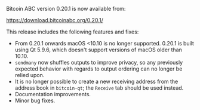 Bitcoin ABC version 0.20.1 is now available from:

  <https://download.bitcoinabc.org/0.20.1/>

This release includes the following features and fixes:
 - From 0.20.1 onwards macOS <10.10 is no longer supported.
   0.20.1 is built using Qt 5.9.6, which doesn't support
   versions of macOS older than 10.10.
 - `sendmany` now shuffles outputs to improve privacy, so any previously expected behavior with regards to output ordering can no longer be relied upon.
 - It is no longer possible to create a new receiving address from the address
   book in `bitcoin-qt`; the `Receive` tab should be used instead.
 - Documentation improvements.
 - Minor bug fixes.
